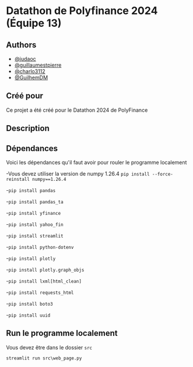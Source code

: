 # Datathon de Polyfinance 2024 (Équipe 13)

## Authors

- [@judaoc](https://github.com/judaoc)
- [@guillaumestpierre](https://github.com/guillaumestpierre)
- [@charlo3112](https://github.com/charlo3112)
- [@GuilhemDM](https://github.com/GuilhemDM)


## Créé pour

Ce projet a été créé pour le Datathon 2024 de PolyFinance

## Description



## Dépendances
Voici les dépendances qu'il faut avoir pour rouler le programme localement


-Vous devez utiliser la version de numpy 1.26.4 
 `pip install --force-reinstall numpy==1.26.4`

-`pip install pandas`

-`pip install pandas_ta`

-`pip install yfinance`

-`pip install yahoo_fin`

-`pip install streamlit`

-`pip install python-dotenv`

-`pip install plotly`

-`pip install plotly.graph_objs`

-`pip install lxml[html_clean]`

-`pip install requests_html`

-`pip install boto3`

-`pip install uuid`


## Run le programme localement
Vous devez être dans le dossier `src`

`streamlit run src\web_page.py`

